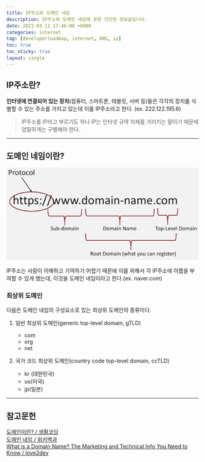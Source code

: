 ```yaml
---
title: IP주소와 도메인 네임
description: IP주소와 도메인 네임에 관한 간단한 정보글입니다.
date: 2021-03-11 17:46:00 +0900
categories: internet
tag: [developerloadmap, internet, DNS, ip]
toc: true
toc_sticky: true
layout: single
---
```


## IP주소란?

**인터넷에 연결되어 있는 장치**(컴퓨터, 스마트폰, 태블릿, 서버 등)들은 각각의 장치를 식별할 수 있는 주소를 가지고 있는데 이를 IP주소라고 한다. (ex. 222.122.195.6)

>IP주소를 IP라고 부르기도 하나 IP는 인터넷 규약 자체를 가리키는 말이기 때문에 엄밀하게는 구별해야 한다.

  

------

## 도메인 네임이란?

<p align="center">
    <img src="/images/2021-03-11/domain-name-structure-diagram-720x345.png" alt="" style="zoom: 100%;" />
</p>

IP주소는 사람이 이해하고 기억하기 어렵기 때문에 이를 위해서 각 IP주소에 이름을 부여할 수 있게 했는데, 이것을 도메인 네임이라고 한다.(ex. naver.com)

  

### 최상위 도메인

다음은 도메인 네임의 구성요소로 있는 최상위 도메인의 종류이다.

1. 일반 최상위 도메인(generic top-level domain, gTLD)
   * com
   * org
   * net

     

2. 국가 코드 최상위 도메인(country code top-level domain, ccTLD)
   * kr (대한민국)
   * us(미국)
   * jp(일본)

  
------

## 참고문헌

[도메인이란? / 생활코딩](https://opentutorials.org/course/228/1450)  
[도메인 네임 / 위키백과](https://ko.wikipedia.org/wiki/%EB%8F%84%EB%A9%94%EC%9D%B8_%EB%84%A4%EC%9E%84)  
[What is a Domain Name? The Marketing and Technical Info You Need to Know / love2dev](https://love2dev.com/blog/domain-names/#why-do-we-have-domain-names-or-how-do-domains-work)
